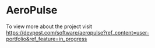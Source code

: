 # AeroPulse
To view more about the project visit https://devpost.com/software/aeropulse?ref_content=user-portfolio&ref_feature=in_progress
